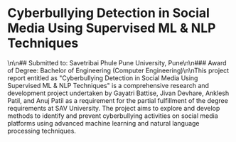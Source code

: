 # Cyberbullying Detection in Social Media Using Supervised ML & NLP Techniques
\n\n## Submitted to: Savetribai Phule Pune University, Pune\n\n### Award of Degree: Bachelor of Engineering (Computer Engineering)\n\nThis project report entitled as "Cyberbullying Detection in Social Media Using Supervised ML & NLP Techniques" is a comprehensive research and development project undertaken by Gayatri Battise, Jivan Devhare, Anklesh Patil, and Anuj Patil as a requirement for the partial fulfillment of the degree requirements at SAV University. The project aims to explore and develop methods to identify and prevent cyberbullying activities on social media platforms using advanced machine learning and natural language processing techniques.
